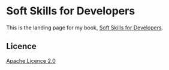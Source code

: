 # Soft Skills for Developers

This is the landing page for my book, [Soft Skills for Developers](https://thesoftskills.dev).


## Licence

[Apache Licence 2.0](https://choosealicense.com/licenses/apache-2.0/)

